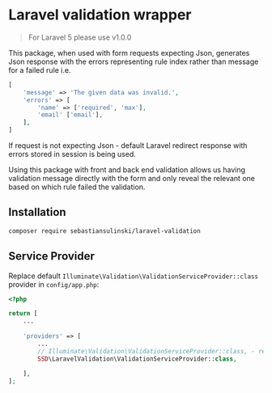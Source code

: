 # Laravel validation wrapper

> For Laravel 5 please use v1.0.0

This package, when used with form requests expecting Json, generates Json response with the errors representing rule index rather than message for a failed rule i.e.

```php
[
    'message' => 'The given data was invalid.',
    'errors' => [
        'name' => ['required', 'max'],
        'email' ['email'],
    ],
]
```

If request is not expecting Json - default Laravel redirect response with errors stored in session is being used.

Using this package with front and back end validation allows us having validation message directly with the form and only reveal the relevant one based on which rule failed the validation.

## Installation

```bash
composer require sebastiansulinski/laravel-validation
```

## Service Provider

Replace default `Illuminate\Validation\ValidationServiceProvider::class` provider in `config/app.php`:


```php
<?php

return [
    ...
    
    'providers' => [
        ...
        // Illuminate\Validation\ValidationServiceProvider::class, - remove
        SSD\LaravelValidation\ValidationServiceProvider::class,
    
    ],
];
```